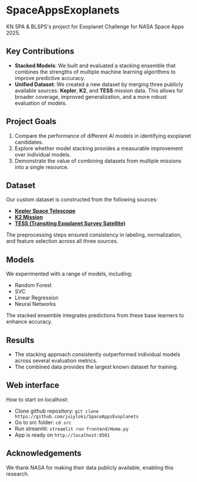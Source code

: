 # SpaceAppsExoplanets
KN SPA &amp; BLSPS's project for Exoplanet Challenge for NASA Space Apps 2025.

## Key Contributions

* **Stacked Models**: We built and evaluated a stacking ensemble that combines the strengths of multiple machine learning algorithms to improve predictive accuracy.
* **Unified Dataset**: We created a new dataset by merging three publicly available sources: **Kepler**, **K2**, and **TESS** mission data. This allows for broader coverage, improved generalization, and a more robust evaluation of models.

## Project Goals

1. Compare the performance of different AI models in identifying exoplanet candidates.
2. Explore whether model stacking provides a measurable improvement over individual models.
3. Demonstrate the value of combining datasets from multiple missions into a single resource.

## Dataset

Our custom dataset is constructed from the following sources:

* [**Kepler Space Telescope**](https://exoplanetarchive.ipac.caltech.edu/cgi-bin/TblView/nph-tblView?app=ExoTbls&config=cumulative)
* [**K2 Mission**](https://exoplanetarchive.ipac.caltech.edu/cgi-bin/TblView/nph-tblView?app=ExoTbls&config=k2pandc)
* [**TESS (Transiting Exoplanet Survey Satellite)**](https://exoplanetarchive.ipac.caltech.edu/cgi-bin/TblView/nph-tblView?app=ExoTbls&config=TOI)

The preprocessing steps ensured consistency in labeling, normalization, and feature selection across all three sources.

## Models

We experimented with a range of models, including:

* Random Forest
* SVC
* Linear Regression
* Neural Networks

The stacked ensemble integrates predictions from these base learners to enhance accuracy.

## Results

* The stacking approach consistently outperformed individual models across several evaluation metrics.
* The combined data provides the largest known dataset for training.

## Web interface

How to start on localhost:

* Clone github repository: `git clone https://github.com/juiyloki/SpaceAppsExoplanets`
* Go to src folder: `cd src`
* Run streamlit: `streamlit run frontend/Home.py`
* App is ready on `http://localhost:8501`

## Acknowledgements

We thank NASA for making their data publicly available, enabling this research.

